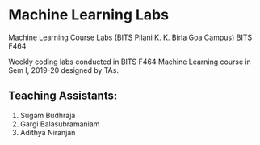 # Machine Learning Labs
Machine Learning Course Labs (BITS Pilani K. K. Birla Goa Campus) BITS F464

Weekly coding labs conducted in BITS F464 Machine Learning course in Sem I, 2019-20 designed by TAs.

## Teaching Assistants:
1. Sugam Budhraja
2. Gargi Balasubramaniam
3. Adithya Niranjan
